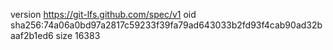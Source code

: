 version https://git-lfs.github.com/spec/v1
oid sha256:74a06a0bd97a2817c59233f39fa79ad643033b2fd93f4cab90ad32baaf2b1ed6
size 16383
